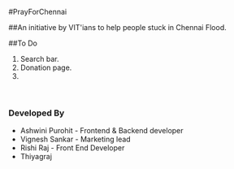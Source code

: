 #PrayForChennai

##An initiative by VIT'ians to help people stuck in Chennai Flood.

##To Do<br>
1. Search bar.<br>
2. Donation page.<br>
3.

<br>
<h3>Developed By</h3>
<ul>
<li>Ashwini Purohit - Frontend & Backend developer</li>
<li>Vignesh Sankar - Marketing lead</li>
<li>Rishi Raj - Front End Developer</li>
<li>Thiyagraj</li>
</ul>